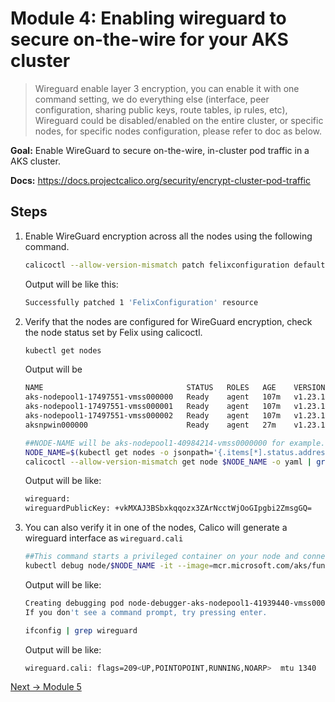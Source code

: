 # Module 4: Enabling wireguard to secure on-the-wire for your AKS cluster
>Wireguard enable layer 3 encryption, you can enable it with one command setting, we do everything else (interface, peer configuration, sharing public keys, route tables, ip rules, etc), Wireguard could be disabled/enabled on the entire cluster, or specific nodes, for specific nodes configuration, please refer to doc as below.


**Goal:** Enable WireGuard to secure on-the-wire, in-cluster pod traffic in a AKS cluster.

**Docs:** https://docs.projectcalico.org/security/encrypt-cluster-pod-traffic

## Steps

1. Enable WireGuard encryption across all the nodes using the following command.

    
    ```bash
    calicoctl --allow-version-mismatch patch felixconfiguration default --type='merge' -p '{"spec":{"wireguardEnabled":true}}'
    ```
    Output will be like this:
    ```bash
    Successfully patched 1 'FelixConfiguration' resource
    ```


2. Verify that the nodes are configured for WireGuard encryption, check the node status set by Felix using calicoctl. 

    ```bash
    kubectl get nodes
    ```
    
    Output will be
    ```bash
    NAME                                STATUS   ROLES   AGE    VERSION
    aks-nodepool1-17497551-vmss000000   Ready    agent   107m   v1.23.12
    aks-nodepool1-17497551-vmss000001   Ready    agent   107m   v1.23.12
    aks-nodepool1-17497551-vmss000002   Ready    agent   107m   v1.23.12
    aksnpwin000000                      Ready    agent   27m    v1.23.12
    ```

    ```bash
    ##NODE-NAME will be aks-nodepool1-40984214-vmss0000000 for example.
    NODE_NAME=$(kubectl get nodes -o jsonpath='{.items[*].status.addresses[?(@.type=="Hostname")].address}'| awk '{print $1;}')
    calicoctl --allow-version-mismatch get node $NODE_NAME -o yaml | grep wireguard
    ```

    Output will be like:
    ```bash
    wireguard:
    wireguardPublicKey: +vkMXAJ3BSbxkqqozx3ZArNcctWjOoGIpgbi2ZmsgGQ=
    ```

3. You can also verify it in one of the nodes, Calico will generate a wireguard interface as `wireguard.cali` 
   ```bash
   ##This command starts a privileged container on your node and connects to it over SSH.
   kubectl debug node/$NODE_NAME -it --image=mcr.microsoft.com/aks/fundamental/base-ubuntu:v0.0.11
   ```
   Output will be like:
   ```bash
   Creating debugging pod node-debugger-aks-nodepool1-41939440-vmss000001-c9bjq with container debugger on node aks-nodepool1-41939440-vmss000001.
   If you don't see a command prompt, try pressing enter.
   ```

   ```bash
   ifconfig | grep wireguard
   ```
   
   Output will be like:
   ```bash
   wireguard.cali: flags=209<UP,POINTOPOINT,RUNNING,NOARP>  mtu 1340
   ```



[Next -> Module 5](../calicooss/ebpf-dataplane.md)

